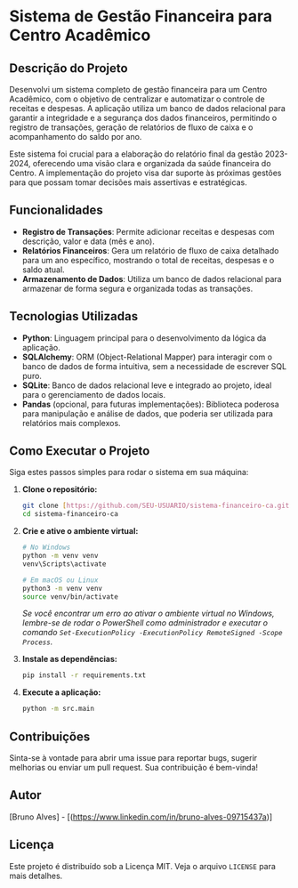 # Sistema de Gestão Financeira para Centro Acadêmico

## Descrição do Projeto
Desenvolvi um sistema completo de gestão financeira para um Centro Acadêmico, com o objetivo de centralizar e automatizar o controle de receitas e despesas. A aplicação utiliza um banco de dados relacional para garantir a integridade e a segurança dos dados financeiros, permitindo o registro de transações, geração de relatórios de fluxo de caixa e o acompanhamento do saldo por ano.

Este sistema foi crucial para a elaboração do relatório final da gestão 2023-2024, oferecendo uma visão clara e organizada da saúde financeira do Centro. A implementação do projeto visa dar suporte às próximas gestões para que possam tomar decisões mais assertivas e estratégicas.

## Funcionalidades
- **Registro de Transações**: Permite adicionar receitas e despesas com descrição, valor e data (mês e ano).
- **Relatórios Financeiros**: Gera um relatório de fluxo de caixa detalhado para um ano específico, mostrando o total de receitas, despesas e o saldo atual.
- **Armazenamento de Dados**: Utiliza um banco de dados relacional para armazenar de forma segura e organizada todas as transações.

## Tecnologias Utilizadas
- **Python**: Linguagem principal para o desenvolvimento da lógica da aplicação.
- **SQLAlchemy**: ORM (Object-Relational Mapper) para interagir com o banco de dados de forma intuitiva, sem a necessidade de escrever SQL puro.
- **SQLite**: Banco de dados relacional leve e integrado ao projeto, ideal para o gerenciamento de dados locais.
- **Pandas** (opcional, para futuras implementações): Biblioteca poderosa para manipulação e análise de dados, que poderia ser utilizada para relatórios mais complexos.

## Como Executar o Projeto

Siga estes passos simples para rodar o sistema em sua máquina:

1.  **Clone o repositório:**
    ```bash
    git clone [https://github.com/SEU-USUARIO/sistema-financeiro-ca.git](https://github.com/SEU-USUARIO/sistema-financeiro-ca.git)
    cd sistema-financeiro-ca
    ```
2.  **Crie e ative o ambiente virtual:**
    ```bash
    # No Windows
    python -m venv venv
    venv\Scripts\activate

    # Em macOS ou Linux
    python3 -m venv venv
    source venv/bin/activate
    ```
    *Se você encontrar um erro ao ativar o ambiente virtual no Windows, lembre-se de rodar o PowerShell como administrador e executar o comando `Set-ExecutionPolicy -ExecutionPolicy RemoteSigned -Scope Process`.*

3.  **Instale as dependências:**
    ```bash
    pip install -r requirements.txt
    ```
4.  **Execute a aplicação:**
    ```bash
    python -m src.main
    ```

## Contribuições
Sinta-se à vontade para abrir uma issue para reportar bugs, sugerir melhorias ou enviar um pull request. Sua contribuição é bem-vinda!

## Autor
[Bruno Alves] - [(https://www.linkedin.com/in/bruno-alves-09715437a)]

## Licença
Este projeto é distribuído sob a Licença MIT. Veja o arquivo `LICENSE` para mais detalhes.